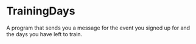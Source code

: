 # TrainingDays
A program that sends you a message for the event you signed up for and the days you have left to train. 
